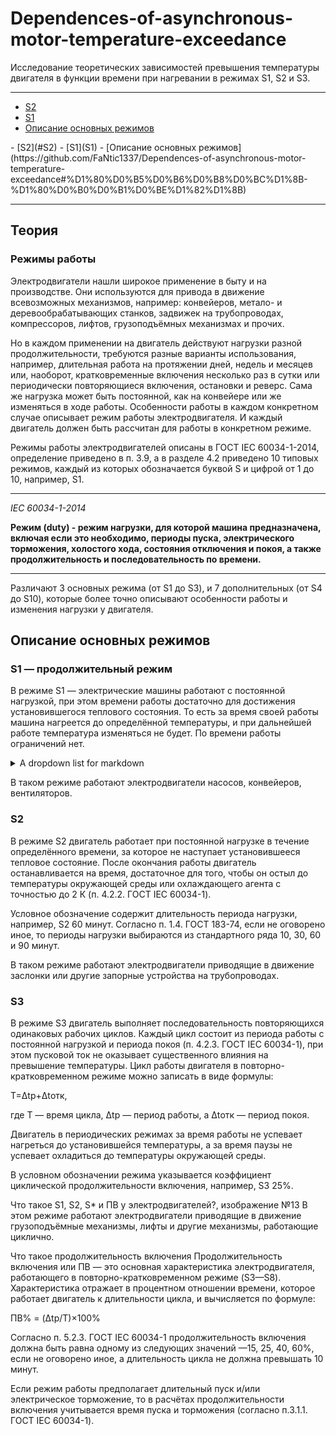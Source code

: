 # Dependences-of-asynchronous-motor-temperature-exceedance
Исследование теоретических зависимостей превышения температуры двигателя в функции времени при нагревании в режимах S1, S2 и S3.

---
<ul>
  <li>
    <a href="#S2">S2</a>
  </li>
  <li>
    <a href = "#S1 — продолжительный режим">S1</a>
  </li>
  <li>
    <a href = "#Описание основных режимов">Описание основных режимов</a>
  </li>
</ul>
- [S2](#S2)
  - [S1](S1)
- [Описание основных режимов](https://github.com/FaNtic1337/Dependences-of-asynchronous-motor-temperature-exceedance#%D1%80%D0%B5%D0%B6%D0%B8%D0%BC%D1%8B-%D1%80%D0%B0%D0%B1%D0%BE%D1%82%D1%8B)

---

## Теория

### Режимы работы
Электродвигатели нашли широкое применение в быту и на производстве. Они используются для привода в движение всевозможных механизмов, например: конвейеров, метало- и деревообрабатывающих станков, задвижек на трубопроводах, компрессоров, лифтов, грузоподъёмных механизмах и прочих.

Но в каждом применении на двигатель действуют нагрузки разной продолжительности, требуются разные варианты использования, например, длительная работа на протяжении дней, недель и месяцев или, наоборот, кратковременные включения несколько раз в сутки или периодически повторяющиеся включения, остановки и реверс. Сама же нагрузка может быть постоянной, как на конвейере или же изменяться в ходе работы. Особенности работы в каждом конкретном случае описывает режим работы электродвигателя. И каждый двигатель должен быть рассчитан для работы в конкретном режиме.

Режимы работы электродвигателей описаны в ГОСТ IEC 60034-1-2014, определение приведено в п. 3.9, а в разделе 4.2 приведено 10 типовых режимов, каждый из которых обозначается буквой S и цифрой от 1 до 10, например, S1.

---

_IEC 60034-1-2014_  

**Режим (duty) - режим нагрузки, для которой машина предназначена, включая если это необходимо, периоды пуска, электрического торможения, холостого хода, состояния отключения и покоя, а также продолжительность и последовательность по времени.**

---

Различают 3 основных режима (от S1 до S3), и 7 дополнительных (от S4 до S10), которые более точно описывают особенности работы и изменения нагрузки у двигателя.
## Описание основных режимов

### S1 — продолжительный режим
В режиме S1 — электрические машины работают с постоянной нагрузкой, при этом времени работы достаточно для достижения установившегося теплового состояния. То есть за время своей работы машина нагреется до определённой температуры, и при дальнейшей работе температура изменяться не будет. По времени работы ограничений нет.
<details><summary>A dropdown list for markdown</summary>

![S1 Characteristic](images\S1 Characteristic.png)  
_P - нагрузка; Pэ - электрические потери; Θ - температура; Θ max - достигнутая максимальная температура; t - время._
</details>  

В таком режиме работают электродвигатели насосов, конвейеров, вентиляторов.

### S2
В режиме S2 двигатель работает при постоянной нагрузке в течение определённого времени, за которое не наступает установившееся тепловое состояние. После окончания работы двигатель останавливается на время, достаточное для того, чтобы он остыл до температуры окружающей среды или охлаждающего агента с точностью до 2 К (п. 4.2.2. ГОСТ IEC 60034-1).

Условное обозначение содержит длительность периода нагрузки, например, S2 60 минут. Согласно п. 1.4. ГОСТ 183-74, если не оговорено иное, то периоды нагрузки выбираются из стандартного ряда 10, 30, 60 и 90 минут.


В таком режиме работают электродвигатели приводящие в движение заслонки или другие запорные устройства на трубопроводах.

### S3
В режиме S3 двигатель выполняет последовательность повторяющихся одинаковых рабочих циклов. Каждый цикл состоит из периода работы с постоянной нагрузкой и периода покоя (п. 4.2.3. ГОСТ IEC 60034-1), при этом пусковой ток не оказывает существенного влияния на превышение температуры. Цикл работы двигателя в повторно-кратковременном режиме можно записать в виде формулы:

T=Δtр+Δtотк,

где T — время цикла, Δtр — период работы, а Δtотк — период покоя.

Двигатель в периодических режимах за время работы не успевает нагреться до установившейся температуры, а за время паузы не успевает охладиться до температуры окружающей среды.

В условном обозначении режима указывается коэффициент циклической продолжительности включения, например, S3 25%.

Что такое S1, S2, S* и ПВ у электродвигателей?, изображение №13
В этом режиме работают электродвигатели приводящие в движение грузоподъёмные механизмы, лифты и другие механизмы, работающие циклично.

Что такое продолжительность включения
Продолжительность включения или ПВ — это основная характеристика электродвигателя, работающего в повторно-кратковременном режиме (S3—S8). Характеристика отражает в процентном отношении времени, которое работает двигатель к длительности цикла, и вычисляется по формуле:

ПВ% = (Δtр/T)×100%

Согласно п. 5.2.3. ГОСТ IEC 60034-1 продолжительность включения должна быть равна одному из следующих значений —15, 25, 40, 60%, если не оговорено иное, а длительность цикла не должна превышать 10 минут.

Если режим работы предполагает длительный пуск и/или электрическое торможение, то в расчётах продолжительности включения учитывается время пуска и торможения (согласно п.3.1.1. ГОСТ IEC 60034-1).
